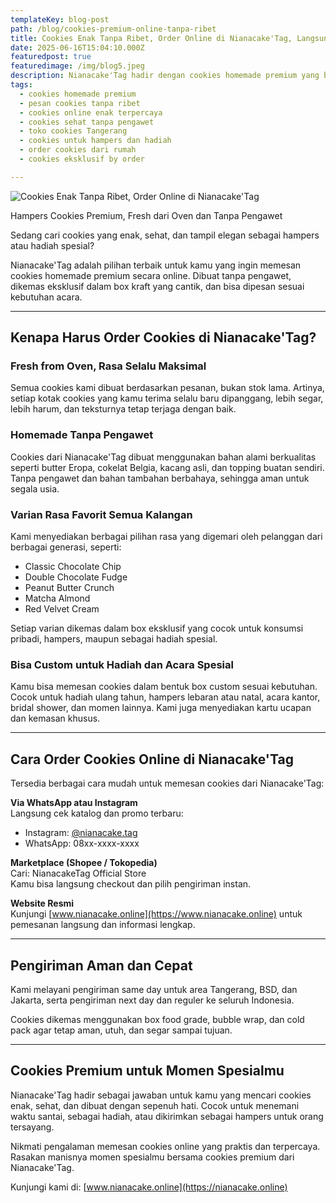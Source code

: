 ```yaml
---
templateKey: blog-post
path: /blog/cookies-premium-online-tanpa-ribet
title: Cookies Enak Tanpa Ribet, Order Online di Nianacake'Tag, Langsung dari Dapur ke Rumahmu
date: 2025-06-16T15:04:10.000Z
featuredpost: true
featuredimage: /img/blog5.jpeg
description: Nianacake'Tag hadir dengan cookies homemade premium yang bisa kamu pesan online tanpa ribet. Dipanggang langsung saat dipesan dan dikirim aman ke seluruh Indonesia. Enak, sehat, dan cocok untuk hampers.
tags:
  - cookies homemade premium
  - pesan cookies tanpa ribet
  - cookies online enak terpercaya
  - cookies sehat tanpa pengawet
  - toko cookies Tangerang
  - cookies untuk hampers dan hadiah
  - order cookies dari rumah
  - cookies eksklusif by order

---
```



![Cookies Enak Tanpa Ribet, Order Online di Nianacake'Tag](/img/blog5.jpeg)

Hampers Cookies Premium, Fresh dari Oven dan Tanpa Pengawet

Sedang cari cookies yang enak, sehat, dan tampil elegan sebagai hampers atau hadiah spesial?

Nianacake'Tag adalah pilihan terbaik untuk kamu yang ingin memesan cookies homemade premium secara online. Dibuat tanpa pengawet, dikemas eksklusif dalam box kraft yang cantik, dan bisa dipesan sesuai kebutuhan acara.

---

## Kenapa Harus Order Cookies di Nianacake'Tag?

### Fresh from Oven, Rasa Selalu Maksimal  
Semua cookies kami dibuat berdasarkan pesanan, bukan stok lama. Artinya, setiap kotak cookies yang kamu terima selalu baru dipanggang, lebih segar, lebih harum, dan teksturnya tetap terjaga dengan baik.

### Homemade Tanpa Pengawet  
Cookies dari Nianacake'Tag dibuat menggunakan bahan alami berkualitas seperti butter Eropa, cokelat Belgia, kacang asli, dan topping buatan sendiri. Tanpa pengawet dan bahan tambahan berbahaya, sehingga aman untuk segala usia.

### Varian Rasa Favorit Semua Kalangan  
Kami menyediakan berbagai pilihan rasa yang digemari oleh pelanggan dari berbagai generasi, seperti:

- Classic Chocolate Chip  
- Double Chocolate Fudge  
- Peanut Butter Crunch  
- Matcha Almond  
- Red Velvet Cream

Setiap varian dikemas dalam box eksklusif yang cocok untuk konsumsi pribadi, hampers, maupun sebagai hadiah spesial.

### Bisa Custom untuk Hadiah dan Acara Spesial  
Kamu bisa memesan cookies dalam bentuk box custom sesuai kebutuhan. Cocok untuk hadiah ulang tahun, hampers lebaran atau natal, acara kantor, bridal shower, dan momen lainnya. Kami juga menyediakan kartu ucapan dan kemasan khusus.

---

## Cara Order Cookies Online di Nianacake'Tag

Tersedia berbagai cara mudah untuk memesan cookies dari Nianacake'Tag:

**Via WhatsApp atau Instagram**  
Langsung cek katalog dan promo terbaru:  
- Instagram: [@nianacake.tag](https://instagram.com/nianacake.tag)  
- WhatsApp: 08xx-xxxx-xxxx  

**Marketplace (Shopee / Tokopedia)**  
Cari: NianacakeTag Official Store  
Kamu bisa langsung checkout dan pilih pengiriman instan.

**Website Resmi**  
Kunjungi [www.nianacake.online](https://www.nianacake.online) untuk pemesanan langsung dan informasi lengkap.

---

## Pengiriman Aman dan Cepat

Kami melayani pengiriman same day untuk area Tangerang, BSD, dan Jakarta, serta pengiriman next day dan reguler ke seluruh Indonesia.  

Cookies dikemas menggunakan box food grade, bubble wrap, dan cold pack agar tetap aman, utuh, dan segar sampai tujuan.

---

## Cookies Premium untuk Momen Spesialmu

Nianacake'Tag hadir sebagai jawaban untuk kamu yang mencari cookies enak, sehat, dan dibuat dengan sepenuh hati. Cocok untuk menemani waktu santai, sebagai hadiah, atau dikirimkan sebagai hampers untuk orang tersayang.

Nikmati pengalaman memesan cookies online yang praktis dan terpercaya.  
Rasakan manisnya momen spesialmu bersama cookies premium dari Nianacake'Tag.

Kunjungi kami di: [www.nianacake.online](https://nianacake.online)
